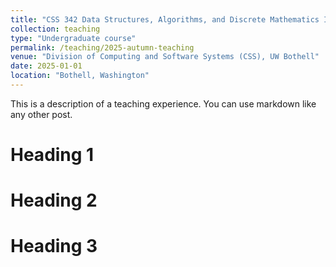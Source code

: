 ```yaml
---
title: "CSS 342 Data Structures, Algorithms, and Discrete Mathematics I"
collection: teaching
type: "Undergraduate course"
permalink: /teaching/2025-autumn-teaching
venue: "Division of Computing and Software Systems (CSS), UW Bothell"
date: 2025-01-01
location: "Bothell, Washington"
---
```


This is a description of a teaching experience. You can use markdown like any other post.

Heading 1
======

Heading 2
======

Heading 3
======